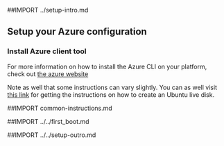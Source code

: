 ##IMPORT ../setup-intro.md

## Setup your Azure configuration

### Install Azure client tool

For more information on how to install the Azure CLI on your platform, check out [the azure website](https://azure.microsoft.com)

Note as well that some instructions can vary slightly. You can as well visit [this link](http://www.ubuntu.com/download/desktop/create-a-usb-stick-on-mac-osx)
for getting the instructions on how to create an Ubuntu live disk.

##IMPORT common-instructions.md

##IMPORT ../../first_boot.md

##IMPORT ../../setup-outro.md
